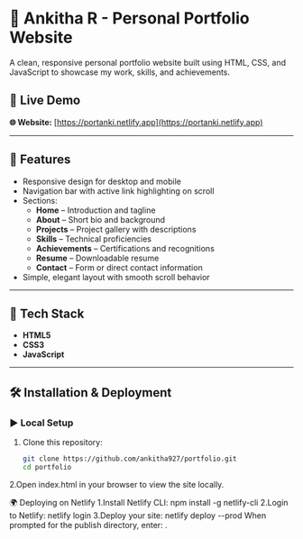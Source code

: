 # 🌟 Ankitha R - Personal Portfolio Website

A clean, responsive personal portfolio website built using HTML, CSS, and JavaScript to showcase my work, skills, and achievements.

## 🔗 Live Demo

**🌐 Website:** [https://portanki.netlify.app](https://portanki.netlify.app)

---

## 📁 Features

- Responsive design for desktop and mobile
- Navigation bar with active link highlighting on scroll
- Sections:
  - **Home** – Introduction and tagline
  - **About** – Short bio and background
  - **Projects** – Project gallery with descriptions
  - **Skills** – Technical proficiencies
  - **Achievements** – Certifications and recognitions
  - **Resume** – Downloadable resume
  - **Contact** – Form or direct contact information
- Simple, elegant layout with smooth scroll behavior

---

## 🚀 Tech Stack

- **HTML5**
- **CSS3**
- **JavaScript**

---
## 🛠️ Installation & Deployment

### ▶️ Local Setup

1. Clone this repository:
   ```bash
   git clone https://github.com/ankitha927/portfolio.git
   cd portfolio
2.Open index.html in your browser to view the site locally.



🌍 Deploying on Netlify
1.Install Netlify CLI:
npm install -g netlify-cli
2.Login to Netlify:
netlify login
3.Deploy your site:
netlify deploy --prod
When prompted for the publish directory, enter:
.

